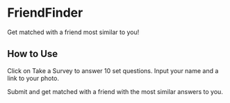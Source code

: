# FriendFinder

Get matched with a friend most similar to you!

## How to Use

Click on Take a Survey to answer 10 set questions. Input your name and a link to your photo.

Submit and get matched with a friend with the most similar answers to you.


